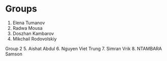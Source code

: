 # Groups

1. Elena Tumanov
2. Radwa Mousa
3. Doszhan Kambarov
4. Mikchail Rodovolskiy

Group 2
5. Aishat Abdul
6. Nguyen Viet Trung
7. Simran Vrik
8. NTAMBARA Samson
